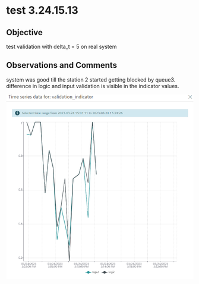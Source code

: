 # test 3.24.15.13
## Objective

test validation with delta_t = 5 on real system

## Observations and Comments
system was good till the station 2 started getting blocked by queue3. difference in logic and input validation is visible in the indicator values.


![validation indicator image](2023-03-24-15-16-42.png)
